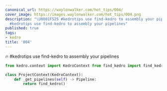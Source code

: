 ```yaml
---
canonical_url: https://waylonwalker.com/hot_tips/004/
cover_image: https://images.waylonwalker.com/hot_tips/004.png
description: "\U0001F525 #kedrotips use find-kedro to assembly your pipelines \U0001F525
  #kedrotips use find-kedro to assembly your pipelines"
published: true
tags:
- kedro
title: '004'
---
```


🔥 #kedrotips use find-kedro to assembly your pipelines


``` python
from kedro.context import KedroContext from find_kedro import find_kedro

class ProjectContext(KedroContext):
    def _get_pipelines(self) -> Pipeline:
        return find_kedro()
```